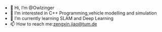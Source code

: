 - 👋 Hi, I’m @Owlzinger
- 👀 I’m interested in C++ Programming,vehicle modelling and simulation
- 🌱 I’m currently learning SLAM and Deep Learning
- 📫 How to reach me:zengxin.jiao@tum.de

<!---
Owlzinger/Owlzinger is a ✨ special ✨ repository because its `README.md` (this file) appears on your GitHub profile.
You can click the Preview link to take a look at your changes.
--->
